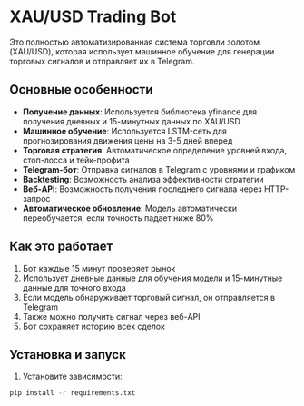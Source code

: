 # XAU/USD Trading Bot

Это полностью автоматизированная система торговли золотом (XAU/USD), которая использует машинное обучение для генерации торговых сигналов и отправляет их в Telegram.

## Основные особенности

- **Получение данных**: Используется библиотека yfinance для получения дневных и 15-минутных данных по XAU/USD
- **Машинное обучение**: Используется LSTM-сеть для прогнозирования движения цены на 3-5 дней вперед
- **Торговая стратегия**: Автоматическое определение уровней входа, стоп-лосса и тейк-профита
- **Telegram-бот**: Отправка сигналов в Telegram с уровнями и графиком
- **Backtesting**: Возможность анализа эффективности стратегии
- **Веб-API**: Возможность получения последнего сигнала через HTTP-запрос
- **Автоматическое обновление**: Модель автоматически переобучается, если точность падает ниже 80%

## Как это работает

1. Бот каждые 15 минут проверяет рынок
2. Использует дневные данные для обучения модели и 15-минутные данные для точного входа
3. Если модель обнаруживает торговый сигнал, он отправляется в Telegram
4. Также можно получить сигнал через веб-API
5. Бот сохраняет историю всех сделок

## Установка и запуск

1. Установите зависимости:
```bash
pip install -r requirements.txt
